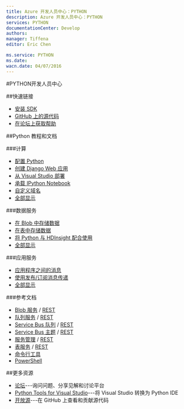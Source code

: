 ```yaml
---
title: Azure 开发人员中心：PYTHON
description: Azure 开发人员中心：PYTHON
services: PYTHON
documentationCenter: Develop
authors: 
manager: Tiffena
editor: Eric Chen

ms.service: PYTHON
ms.date: 
wacn.date: 04/07/2016
---
```


#PYTHON开发人员中心

##快速链接
- [安装 SDK](../articles/python-how-to-install.md)
- [GitHub 上的源代码](https://github.com/WindowsAzure/azure-sdk-for-python)
- [在论坛上获取帮助](http://pytools.codeplex.com/discussions)

##Python 教程和文档

###计算

- [配置 Python](../articles/app-service-web/web-sites-python-configure.md)
- [创建 Django Web 应用](../articles/app-service-web/web-sites-python-create-deploy-django-app.md)
- [从 Visual Studio 部署](../articles/app-service-web/web-sites-python-ptvs-django-mysql.md)
- [承载 IPython Notebook](../articles/virtual-machines/virtual-machines-linux-jupyter-notebook.md)
- [自定义域名](../articles/app-service-web/web-sites-custom-domain-name.md)
- [全部显示](/develop/python/compute)

###数据服务

- [在 Blob 中存储数据](../articles/storage/storage-python-how-to-use-blob-storage.md)
- [在表中存储数据](../articles/storage/storage-python-how-to-use-table-storage.md)
- [将 Python 与 HDInsight 配合使用](../articles/hdinsight/hdinsight-python.md)
- [全部显示](/develop/python/data-services)

###应用服务

- [应用程序之间的消息](../articles/service-bus-messaging/service-bus-python-how-to-use-queues.md)
- [使用发布/订阅消息传递](../articles/service-bus-messaging/service-bus-python-how-to-use-topics-subscriptions.md)
- [全部显示](/develop/python/app-services)

###参考文档

- [Blob 服务](../articles/storage/storage-python-how-to-use-blob-storage.md) / [REST](http://msdn.microsoft.com/zh-cn/library/azure/dd179355)
- [队列服务](../articles/storage/storage-python-how-to-use-queue-storage.md) / [REST](http://msdn.microsoft.com/zh-cn/library/azure/dd179355)
- [Service Bus 队列](../articles/service-bus-messaging/service-bus-python-how-to-use-queues.md) / [REST](http://msdn.microsoft.com/zh-cn/library/azure/hh780717)
- [Service Bus 主题](../articles/service-bus-messaging/service-bus-python-how-to-use-topics-subscriptions.md) / [REST](http://msdn.microsoft.com/zh-cn/library/azure/hh780717)
- [服务管理](../articles/cloud-services/cloud-services-python-how-to-use-service-management.md) / [REST](http://msdn.microsoft.com/zh-cn/library/azure/ee460799)
- [表服务](../articles/storage/storage-python-how-to-use-table-storage.md) / [REST](http://msdn.microsoft.com/zh-cn/library/azure/dd179355)
- [命令行工具](../articles/xplat-cli-install.md)
- [PowerShell](../articles/powershell-install-configure.md) 

##更多资源

- [论坛](http://pytools.codeplex.com/discussions)---询问问题、分享见解和讨论平台
- [Python Tools for Visual Studio](http://pytools.codeplex.com)---将 Visual Studio 转换为 Python IDE
- [开放源](https://github.com/windowsazure/azure-sdk-for-python)---在 GitHub 上查看和贡献源代码

